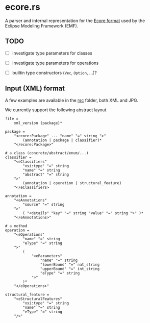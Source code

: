 # ecore.rs

A parser and internal representation for the [Ecore format][ecore] used by the Eclipse Modeling
Framework (EMF).



## TODO

- [ ] investigate type parameters for classes
- [ ] investigate type parameters for operations
- [ ] builtin type constructors (`Vec`, `Option`, ...)?



## Input (XML) format

A few examples are available in the [rsc](./rsc) folder, both XML and JPG.

We currently support the following abstract layout

```ebnf
file =
    xml_version (package)*

package =
    "<ecore:Package" ... "name" "=" string ">"
        (annotation | package | classifier)*
    "</ecore:Package>"

# a class (concrete/abstract/enum/...)
classifier =
    "<eClassifiers"
        "xsi:type" "=" string
        "name" "=" string
        "abstract" "=" string
    ">"
        (annotation | operation | structural_feature)
    "</eClassifiers>

annotation =
    "<eAnnotations"
        "source" "=" string
    ">"
        ( "<details" "key" "=" string "value" "=" string ">" )*
    "</eAnnotations>"

# a method
operation =
    "<eOperations"
        "name" "=" string
        "eType" "=" string
    ">"
        (
            "<eParameters"
                "name" "=" string
                "lowerBound" "=" nat_string
                "upperBound" "=" int_string
                "eType" "=" string
            ">"
        )*
    "</eOperations>"

structural_feature =
    "<eStructuralFeatures"
        "xsi:type" "=" string
        "name" "=" string
        "eType" "=" string
    "/>"
```


[ecore]: https://download.eclipse.org/modeling/emf/emf/javadoc/2.9.0/org/eclipse/emf/ecore/package-summary.html#details